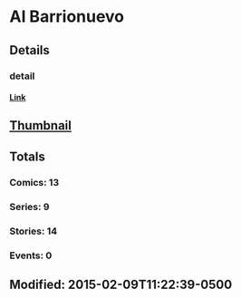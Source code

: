 # Al  Barrionuevo 
## Details
### detail
#### [Link](http://marvel.com/comics/creators/12529/al_barrionuevo?utm_campaign=apiRef&utm_source=225578a89fc76f3d20fbffda5d17a88d)
## [Thumbnail](http://i.annihil.us/u/prod/marvel/i/mg/b/40/image_not_available.jpg)
## Totals
### Comics: 13
### Series: 9
### Stories: 14
### Events: 0
## Modified: 2015-02-09T11:22:39-0500